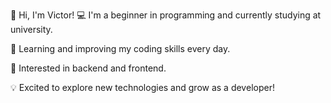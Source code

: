 👋 Hi, I'm Victor!
💻 I'm a beginner in programming and currently studying at university.

🚀 Learning and improving my coding skills every day.

📌 Interested in backend and frontend.

💡 Excited to explore new technologies and grow as a developer!

